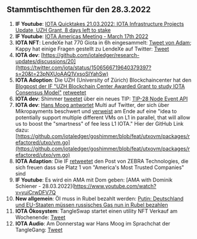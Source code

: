 ## Stammtischthemen für den 28.3.2022

1. **IF Youtube**: [IOTA Quicktakes 21.03.2022: IOTA Infrastructure Projects Update, UZH Grant, 8 days left to stake](https://www.youtube.com/watch?v=Y64nKbU0z98)
2. **IF Youtube**: [IOTA Americas Meeting - March 17th 2022](https://www.youtube.com/watch?v=K_xvUN3FWMM&t=13s)
3. **IOTA NFT**: LendeXe hat 770 Giota in 6h eingesammelt: [Tweet von Adam](https://twitter.com/adam_unchained/status/1505979095372292097?s=20&t=epZoVb8ikfnl1SdDA-NOvQ); Kappy hat einige Fragen gestellt zu LendeXe auf Twitter: [Tweet](https://twitter.com/Rob_Daykin/status/1505906528255107072?s=20&t=epZoVb8ikfnl1SdDA-NOvQ)
4. **IOTA dev**: [https://github.com/iotaledger/research-updates/discussions/20](https://twitter.com/iota/status/1506566719640379397?s=20&t=23pNXUoAAQ1VxsoSIYahSw)
5. **IOTA Adoption**: Die UZH (University of Zürich) Blockchaincenter hat den [Blogpost der IF "UZH Blockchain Center Awarded Grant to study IOTA Consensus Model"](https://blog.iota.org/uzh-blockchain-center-awarded-grant-to-study-iota-consensus/) [retweetet](https://twitter.com/uzh_blockchain/status/1506603853101383688?s=20&t=v-6SFZo14SY6HuBMMmo2_w)
6. **IOTA dev**: Shimmer [tweetet](https://twitter.com/shimmernet/status/1506299930729717762?s=20&t=v-6SFZo14SY6HuBMMmo2_w) über ein neues TIP: [TIP-28 Node Event API](https://github.com/iotaledger/tips/pull/66)
7. **IOTA dev**: [Hans Moog antwortet](https://twitter.com/hus_qy/status/1506587877442007041?s=20&t=v-6SFZo14SY6HuBMMmo2_w) Multi auf Twitter, der sich über Mikropayments beschwert und [verweist](https://twitter.com/hus_qy/status/1506590639726764033?s=20&t=v-6SFZo14SY6HuBMMmo2_w) am Ende auf eine "idea to potentially support multiple different VMs on L1 in parallel, that will allow us to boost the "smartness" of fee less L1 IOTA." Hier der GitHub Link dazu:[https://github.com/iotaledger/goshimmer/blob/feat/utxovm/packages/refactored/utxo/vm.go](https://github.com/iotaledger/goshimmer/blob/feat/utxovm/packages/refactored/utxo/vm.go)
8. **IOTA Adaption**: Die IF [retweetet](https://twitter.com/iota/status/1506287255392030734?s=20&t=v-6SFZo14SY6HuBMMmo2_w) den Post von ZEBRA Technologies, die sich freuen dass sie Platz 1 von "America's Most Trusted Companies" sind
9. **IF Youtube**: Es wird ein AMA mit Dom geben: [AMA with Dominik Schiener - 28.03.2022](https://www.youtube.com/watch?v=yuiCrwDFV7Q
10. **New allgemein**: Öl muss in Rubel bezahlt werden: [Putin: Deutschland und EU-Staaten müssen russisches Gas nun in Rubel bezahlen](https://www.finanzen.net/nachricht/rohstoffe/kein-dollar-oder-euro-mehr-putin-deutschland-und-eu-staaten-muessen-russisches-gas-nun-in-rubel-bezahlen-11168681)
11. **IOTA Ökosystem**: TangleSwap startet einen utility NFT Verkauf am Wochenende: [Tweet](https://twitter.com/TangleSwapE/status/1506664371254185988?s=20&t=WUKzZ-mTdHLUr2aP0A2lAA)
12. **IOTA Audio**: Am Donnerstag war Hans Moog im Sprachchat der TangleGang: [Tweet](https://twitter.com/GangTangleTalk/status/1506619642311286787?s=20&t=WUKzZ-mTdHLUr2aP0A2lAA)
